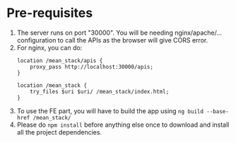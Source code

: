 # Pre-requisites
1. The server runs on port "30000". You will be needing nginx/apache/... configuration to call the APIs as the browser will give CORS error.
2. For nginx, you can do: 
    ```
    location /mean_stack/apis {
        proxy_pass http://localhost:30000/apis;
    }

    location /mean_stack {
        try_files $uri $uri/ /mean_stack/index.html;
    }
    ```
3. To use the FE part, you will have to build the app using `ng build --base-href /mean_stack/`
4. Please do `npm install` before anything else once to download and install all the project dependencies.